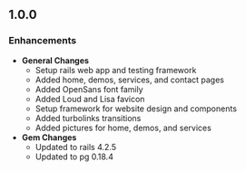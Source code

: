 ## 1.0.0

### Enhancements
- **General Changes**
  - Setup rails web app and testing framework
  - Added home, demos, services, and contact pages
  - Added OpenSans font family
  - Added Loud and Lisa favicon
  - Setup framework for website design and components
  - Added turbolinks transitions
  - Added pictures for home, demos, and services
- **Gem Changes**
  - Updated to rails 4.2.5
  - Updated to pg 0.18.4

